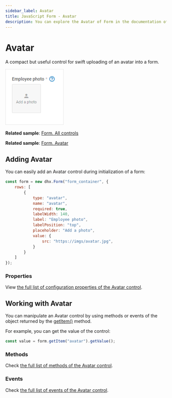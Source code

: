 ```yaml
---
sidebar_label: Avatar
title: JavaScript Form - Avatar 
description: You can explore the Avatar of Form in the documentation of the DHTMLX JavaScript UI library. Browse developer guides and API reference, try out code examples and live demos, and download a free 30-day evaluation version of DHTMLX Suite.
---
```


# Avatar

A compact but useful control for swift uploading of an avatar into a form.

![Avatar control](../assets/form/form_avatar.png)

**Related sample**: [Form. All controls](https://snippet.dhtmlx.com/qo1mo0wv)

**Related sample**: [Form. Avatar](https://snippet.dhtmlx.com/87u37hqc)

## Adding Avatar

You can easily add an Avatar control during initialization of a form:

~~~js
const form = new dhx.Form("form_container", {
	rows: [
    	{
			type: "avatar",
            name: "avatar",
            required: true,
            labelWidth: 140,
            label: "Employee photo",
            labelPosition: "top",
            placeholder: "Add a photo",
            value: {
                src: "https://imgs/avatar.jpg",
            }
		}
    ]
});
~~~

### Properties

View [the full list of configuration properties of the Avatar control](form/api/avatar/api_avatar_properties.md).

## Working with Avatar

You can manipulate an Avatar control by using methods or events of the object returned by the [getItem()](form/api/form_getitem_method.md) method.

For example, you can get the value of the control:

~~~js
const value = form.getItem("avatar").getValue();
~~~

### Methods

Check [the full list of methods of the Avatar control](form/api/api_overview.md#avatar-methods).

### Events

Check [the full list of events of the Avatar control](form/api/api_overview.md#avatar-events).